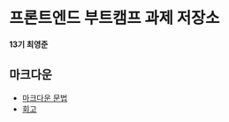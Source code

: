 # 프론트엔드 부트캠프 과제 저장소

**13기 최영준**

## 마크다운

- [마크다운 문법](./src/md/markdown.md)
- [회고](./src/md/retrospect.md)
